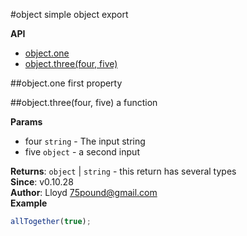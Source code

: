<a name="module_object"></a>
#object
simple object export

**API**

* [object.one](#module_object.one)
* [object.three(four, five)](#module_object.three)

<a name="module_object.one"></a>
##object.one
first property

<a name="module_object.three"></a>
##object.three(four, five)
a function

**Params**

- four `string` - The input string
- five `object` - a second input

**Returns**: `object` | `string` - this return has several types  
**Since**: v0.10.28  
**Author**: Lloyd <75pound@gmail.com>  
**Example**  
```js
allTogether(true);
```
